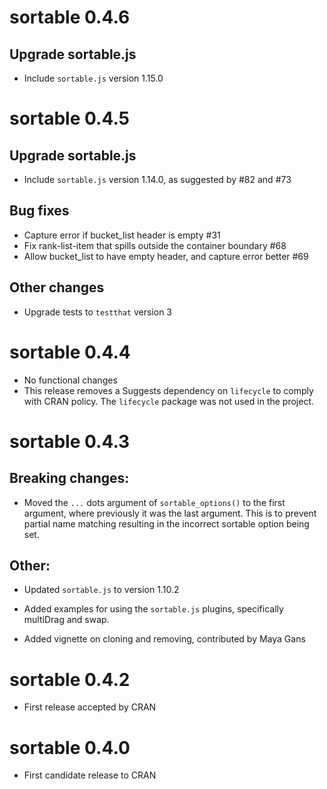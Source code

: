 # sortable 0.4.6

## Upgrade sortable.js

* Include `sortable.js` version 1.15.0


# sortable 0.4.5

## Upgrade sortable.js

* Include `sortable.js` version 1.14.0, as suggested by #82 and #73

## Bug fixes

* Capture error if bucket_list header is empty #31
* Fix rank-list-item that spills outside the container boundary #68
* Allow bucket_list to have empty header, and capture error better #69

## Other changes

* Upgrade tests to `testthat` version 3


# sortable 0.4.4

* No functional changes
* This release removes a Suggests dependency on `lifecycle` to comply with CRAN
policy.  The `lifecycle` package was not used in the project.

# sortable 0.4.3

## Breaking changes:

* Moved the `...` dots argument of `sortable_options()` to the first argument,
where previously it was the last argument. This is to prevent partial name
matching resulting in the incorrect sortable option being set.

## Other:

* Updated `sortable.js` to version 1.10.2

* Added examples for using the `sortable.js` plugins, specifically multiDrag and
swap.

* Added vignette on cloning and removing, contributed by Maya Gans


# sortable 0.4.2

* First release accepted by CRAN


# sortable 0.4.0

* First candidate release to CRAN
